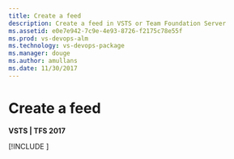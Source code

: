 ```yaml
---
title: Create a feed
description: Create a feed in VSTS or Team Foundation Server
ms.assetid: e0e7e942-7c9e-4e93-8726-f2175c78e55f
ms.prod: vs-devops-alm
ms.technology: vs-devops-package
ms.manager: douge
ms.author: amullans
ms.date: 11/30/2017
---
```


# Create a feed

**VSTS | TFS 2017**

[!INCLUDE [](../_shared/create-feed.md)]
